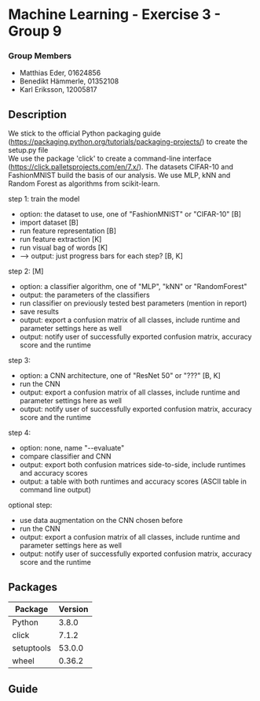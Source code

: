 # Machine Learning - Exercise 3 - Group 9

### Group Members
* Matthias Eder, 01624856
* Benedikt Hämmerle, 01352108
* Karl Eriksson, 12005817

## Description

We stick to the official Python packaging guide (https://packaging.python.org/tutorials/packaging-projects/) to create 
the setup.py file  
We use the package 'click' to create a command-line interface (https://click.palletsprojects.com/en/7.x/).
The datasets CIFAR-10 and FashionMNIST build the basis of our analysis.
We use MLP, kNN and Random Forest as algorithms from scikit-learn.

step 1: train the model
* option: the dataset to use, one of "FashionMNIST" or "CIFAR-10" [B]
* import dataset [B]
* run feature representation [B]
* run feature extraction [K]
* run visual bag of words [K]
* --> output: just progress bars for each step? [B, K]

step 2: [M]
* option: a classifier algorithm, one of "MLP", "kNN" or "RandomForest" 
* output: the parameters of the classifiers
* run classifier on previously tested best parameters (mention in report)
* save results
* output: export a confusion matrix of all classes, include runtime and parameter settings here as well
* output: notify user of successfully exported confusion matrix, accuracy score and the runtime 

step 3: 
* option: a CNN architecture, one of "ResNet 50" or "???" [B, K]
* run the CNN
* output: export a confusion matrix of all classes, include runtime and parameter settings here as well
* output: notify user of successfully exported confusion matrix, accuracy score and the runtime 

step 4: 
* option: none, name "--evaluate"
* compare classifier and CNN
* output: export both confusion matrices side-to-side, include runtimes and accuracy scores
* output: a table with both runtimes and accuracy scores (ASCII table in command line output)

optional step:
* use data augmentation on the CNN chosen before
* run the CNN
* output: export a confusion matrix of all classes, include runtime and parameter settings here as well
* output: notify user of successfully exported confusion matrix, accuracy score and the runtime 

## Packages

| Package      	| Version 	|
|--------------	|---------	|
| Python       	| 3.8.0   	|
| click        	| 7.1.2 	|
| setuptools   	| 53.0.0 	|
| wheel        	| 0.36.2 	|

## Guide
